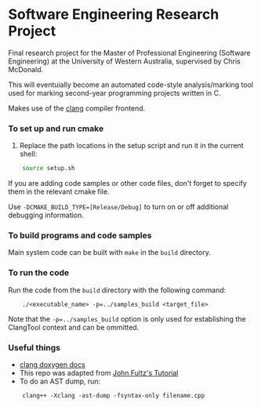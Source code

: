 # Software Engineering Research Project
Final research project for the Master of Professional Engineering (Software Engineering) at the University of Western Australia, supervised by Chris McDonald.

This will eventuially become an automated code-style analysis/marking tool used for marking second-year programming projects written in C.

Makes use of the [clang](https://clang.llvm.org/) compiler frontend.

### To set up and run cmake
1. Replace the path locations in the setup script and run it in the current shell:
```bash
    source setup.sh
```

If you are adding code samples or other code files, don't forget to specify them in the relevant cmake file.

Use `-DCMAKE_BUILD_TYPE=[Release/Debug]` to turn on or off additional debugging information.

### To build programs and code samples
Main system code can be built with `make` in the `build` directory.

### To run the code
Run the code from the `build` directory with the following command:
```
    ./<executable_name> -p=../samples_build <target_file>
```
Note that the `-p=../samples_build` option is only used for establishing the ClangTool context and can be ommitted.

### Useful things
- [clang doxygen docs](https://clang.llvm.org/doxygen/index.html)
- This repo was adapted from [John Fultz's Tutorial](https://github.com/jfultz/libtooling_step_by_step)
- To do an AST dump, run:

````
    clang++ -Xclang -ast-dump -fsyntax-only filename.cpp
````
